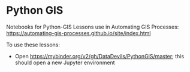 # Python GIS
Notebooks for Python-GIS Lessons use in Automating GIS Processes: 
https://automating-gis-processes.github.io/site/index.html

To use these lessons:

* Open https://mybinder.org/v2/gh/DataDevils/PythonGIS/master; this should open a new Jupyter environment

  

